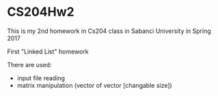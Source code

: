# CS204Hw2

This is my 2nd homework in Cs204 class in Sabanci University in Spring 2017

First "Linked List" homework

There are used:

- input file reading
- matrix manipulation (vector of vector [changable size])
